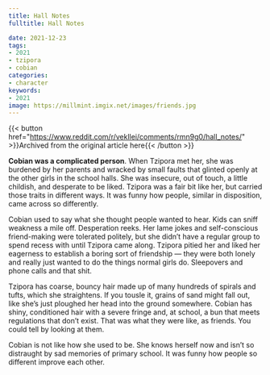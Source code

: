 ```yaml
---
title: Hall Notes
fulltitle: Hall Notes

date: 2021-12-23
tags:
- 2021
- tzipora
- cobian
categories:
- character
keywords:
- 2021
image: https://millmint.imgix.net/images/friends.jpg
---
```


{{< button href="https://www.reddit.com/r/vekllei/comments/rmn9g0/hall_notes/" >}}Archived from the original article here{{< /button >}}

**Cobian was a complicated person**. When Tzipora met her, she was burdened by her parents and wracked by small faults that glinted openly at the other girls in the school halls. She was insecure, out of touch, a little childish, and desperate to be liked. Tzipora was a fair bit like her, but carried those traits in different ways. It was funny how people, similar in disposition, came across so differently.

Cobian used to say what she thought people wanted to hear. Kids can sniff weakness a mile off. Desperation reeks. Her lame jokes and self-conscious friend-making were tolerated politely, but she didn’t have a regular group to spend recess with until Tzipora came along. Tzipora pitied her and liked her eagerness to establish a boring sort of friendship — they were both lonely and really just wanted to do the things normal girls do. Sleepovers and phone calls and that shit.

Tzipora has coarse, bouncy hair made up of many hundreds of spirals and tufts, which she straightens. If you tousle it, grains of sand might fall out, like she’s just ploughed her head into the ground somewhere. Cobian has shiny, conditioned hair with a severe fringe and, at school, a bun that meets regulations that don’t exist. That was what they were like, as friends. You could tell by looking at them.

Cobian is not like how she used to be. She knows herself now and isn’t so distraught by sad memories of primary school. It was funny how people so different improve each other.
